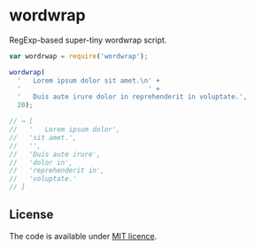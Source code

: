 # wordwrap

RegExp-based super-tiny wordwrap script.

```javascript
var wordrwap = require('wordwrap');

wordwrap(
  '   Lorem ipsum dolor sit amet.\n' +
  '                                ' +
  '   Duis aute irure dolor in reprehenderit in voluptate.',
  20);

// → [
//   '   Lorem ipsum dolor',
//   'sit amet.',
//   '',
//   'Duis aute irure',
//   'dolor in',
//   'reprehenderit in',
//   'voluptate.'
// ]
```

## License

The code is available under [MIT licence](LICENSE.txt).
